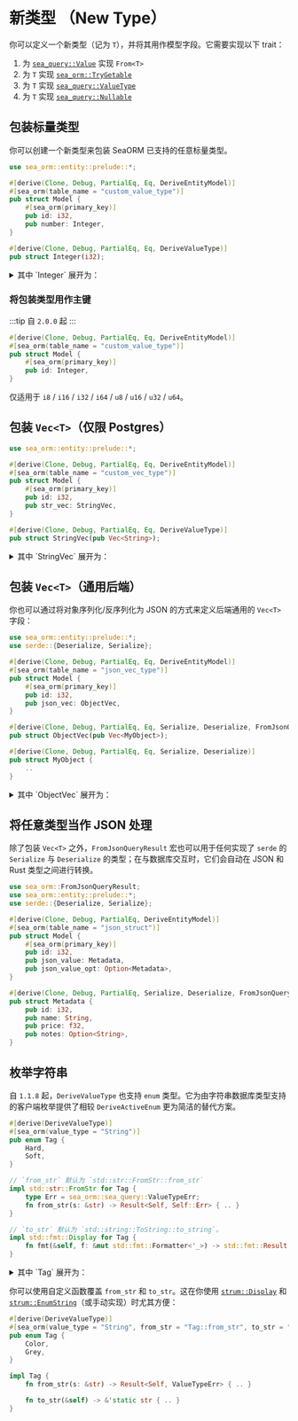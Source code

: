# 新类型 （New Type）

你可以定义一个新类型（记为 `T`），并将其用作模型字段。它需要实现以下 trait：

1. 为 [`sea_query::Value`](https://docs.rs/sea-query/*/sea_query/value/enum.Value.html) 实现 `From<T>`
2. 为 `T` 实现 [`sea_orm::TryGetable`](https://docs.rs/sea-orm/*/sea_orm/trait.TryGetable.html)
3. 为 `T` 实现 [`sea_query::ValueType`](https://docs.rs/sea-query/*/sea_query/value/trait.ValueType.html)
4. 为 `T` 实现 [`sea_query::Nullable`](https://docs.rs/sea-query/*/sea_query/value/trait.Nullable.html)

## 包装标量类型

你可以创建一个新类型来包装 SeaORM 已支持的任意标量类型。

```rust
use sea_orm::entity::prelude::*;

#[derive(Clone, Debug, PartialEq, Eq, DeriveEntityModel)]
#[sea_orm(table_name = "custom_value_type")]
pub struct Model {
    #[sea_orm(primary_key)]
    pub id: i32,
    pub number: Integer,
}

#[derive(Clone, Debug, PartialEq, Eq, DeriveValueType)]
pub struct Integer(i32);
```

<details>
    <summary>其中 `Integer` 展开为：</summary>

```rust
#[automatically_derived]
impl std::convert::From<Integer> for sea_orm::Value {
    fn from(source: Integer) -> Self {
        source.0.into()
    }
}

#[automatically_derived]
impl sea_orm::TryGetable for Integer {
    fn try_get_by<I: sea_orm::ColIdx>(res: &sea_orm::QueryResult, idx: I)
        -> std::result::Result<Self, sea_orm::TryGetError> {
        <i32 as sea_orm::TryGetable>::try_get_by(res, idx).map(|v| Integer(v))
    }
}

#[automatically_derived]
impl sea_orm::sea_query::ValueType for Integer {
    fn try_from(v: sea_orm::Value) -> std::result::Result<Self, sea_orm::sea_query::ValueTypeErr> {
        <i32 as sea_orm::sea_query::ValueType>::try_from(v).map(|v| Integer(v))
    }

    fn type_name() -> std::string::String {
        stringify!(Integer).to_owned()
    }

    fn array_type() -> sea_orm::sea_query::ArrayType {
        sea_orm::sea_query::ArrayType::Int
    }

    fn column_type() -> sea_orm::sea_query::ColumnType {
        sea_orm::sea_query::ColumnType::Integer
    }
}

#[automatically_derived]
impl sea_orm::sea_query::Nullable for Integer {
    fn null() -> sea_orm::Value {
        <i32 as sea_orm::sea_query::Nullable>::null()
    }
}
```
</details>

### 将包装类型用作主键

:::tip 自 `2.0.0` 起
:::

```rust
#[derive(Clone, Debug, PartialEq, Eq, DeriveEntityModel)]
#[sea_orm(table_name = "custom_value_type")]
pub struct Model {
    #[sea_orm(primary_key)]
    pub id: Integer,
}
```

仅适用于 `i8` / `i16` / `i32` / `i64` / `u8` / `u16` / `u32` / `u64`。

## 包装 `Vec<T>`（仅限 Postgres）

```rust
use sea_orm::entity::prelude::*;

#[derive(Clone, Debug, PartialEq, Eq, DeriveEntityModel)]
#[sea_orm(table_name = "custom_vec_type")]
pub struct Model {
    #[sea_orm(primary_key)]
    pub id: i32,
    pub str_vec: StringVec,
}

#[derive(Clone, Debug, PartialEq, Eq, DeriveValueType)]
pub struct StringVec(pub Vec<String>);
```

<details>
    <summary>其中 `StringVec` 展开为：</summary>

```rust
#[automatically_derived]
impl std::convert::From<StringVec> for Value {
    fn from(source: StringVec) -> Self {
        source.0.into()
    }
}

#[automatically_derived]
impl sea_orm::TryGetable for StringVec {
    fn try_get_by<I: sea_orm::ColIdx>(res: &QueryResult, idx: I) -> Result<Self, sea_orm::TryGetError> {
        <Vec<String> as sea_orm::TryGetable>::try_get_by(res, idx).map(|v| StringVec(v))
    }
}

#[automatically_derived]
impl sea_orm::sea_query::ValueType for StringVec {
    fn try_from(v: Value) -> Result<Self, sea_orm::sea_query::ValueTypeErr> {
        <Vec<String> as sea_orm::sea_query::ValueType>::try_from(v).map(|v| StringVec(v))
    }

    fn type_name() -> String {
        stringify!(StringVec).to_owned()
    }

    fn array_type() -> sea_orm::sea_query::ArrayType {
        sea_orm::sea_query::ArrayType::String
    }

    fn column_type() -> sea_orm::sea_query::ColumnType {
        sea_orm::sea_query::ColumnType::String(StringLen::None)
    }
}

#[automatically_derived]
impl sea_orm::sea_query::Nullable for StringVec {
    fn null() -> sea_orm::Value {
        <Vec<String> as sea_orm::sea_query::Nullable>::null()
    }
}
```
</details>

## 包装 `Vec<T>`（通用后端）

你也可以通过将对象序列化/反序列化为 JSON 的方式来定义后端通用的 `Vec<T>` 字段：

```rust
use sea_orm::entity::prelude::*;
use serde::{Deserialize, Serialize};

#[derive(Clone, Debug, PartialEq, Eq, DeriveEntityModel)]
#[sea_orm(table_name = "json_vec_type")]
pub struct Model {
    #[sea_orm(primary_key)]
    pub id: i32,
    pub json_vec: ObjectVec,
}

#[derive(Clone, Debug, PartialEq, Eq, Serialize, Deserialize, FromJsonQueryResult)]
pub struct ObjectVec(pub Vec<MyObject>);

#[derive(Clone, Debug, PartialEq, Eq, Serialize, Deserialize)]
pub struct MyObject {
    ..
}
```

<details>
    <summary>其中 `ObjectVec` 展开为：</summary>

```rust
impl sea_orm::TryGetableFromJson for ObjectVec {}

impl std::convert::From<ObjectVec> for sea_orm::Value {
    fn from(source: ObjectVec) -> Self {
        sea_orm::Value::Json(serde_json::to_value(&source).ok().map(|s| std::boxed::Box::new(s)))
    }
}

impl sea_orm::sea_query::ValueType for ObjectVec {
    fn try_from(v: sea_orm::Value) -> Result<Self, sea_orm::sea_query::ValueTypeErr> {
        match v {
            sea_orm::Value::Json(Some(json)) => Ok(
                serde_json::from_value(*json).map_err(|_| sea_orm::sea_query::ValueTypeErr)?,
            ),
            _ => Err(sea_orm::sea_query::ValueTypeErr),
        }
    }

    fn type_name() -> String {
        stringify!(ObjectVec).to_owned()
    }

    fn array_type() -> sea_orm::sea_query::ArrayType {
        sea_orm::sea_query::ArrayType::Json
    }

    fn column_type() -> sea_orm::sea_query::ColumnType {
        sea_orm::sea_query::ColumnType::Json
    }
}

impl sea_orm::sea_query::Nullable for ObjectVec {
    fn null() -> sea_orm::Value {
        sea_orm::Value::Json(None)
    }
}
```
</details>

## 将任意类型当作 JSON 处理

除了包装 `Vec<T>` 之外，`FromJsonQueryResult` 宏也可以用于任何实现了 `serde` 的 `Serialize` 与 `Deserialize` 的类型；在与数据库交互时，它们会自动在 JSON 和 Rust 类型之间进行转换。

```rust
use sea_orm::FromJsonQueryResult;
use sea_orm::entity::prelude::*;
use serde::{Deserialize, Serialize};

#[derive(Clone, Debug, PartialEq, DeriveEntityModel)]
#[sea_orm(table_name = "json_struct")]
pub struct Model {
    #[sea_orm(primary_key)]
    pub id: i32,
    pub json_value: Metadata,
    pub json_value_opt: Option<Metadata>,
}

#[derive(Clone, Debug, PartialEq, Serialize, Deserialize, FromJsonQueryResult)]
pub struct Metadata {
    pub id: i32,
    pub name: String,
    pub price: f32,
    pub notes: Option<String>,
}
```

## 枚举字符串

自 `1.1.8` 起，`DeriveValueType` 也支持 `enum` 类型。它为由字符串数据库类型支持的客户端枚举提供了相较 `DeriveActiveEnum` 更为简洁的替代方案。

```rust
#[derive(DeriveValueType)]
#[sea_orm(value_type = "String")]
pub enum Tag {
    Hard,
    Soft,
}

// `from_str` 默认为 `std::str::FromStr::from_str`
impl std::str::FromStr for Tag {
    type Err = sea_orm::sea_query::ValueTypeErr;
    fn from_str(s: &str) -> Result<Self, Self::Err> { .. }
}

// `to_str` 默认为 `std::string::ToString::to_string`。
impl std::fmt::Display for Tag {
    fn fmt(&self, f: &mut std::fmt::Formatter<'_>) -> std::fmt::Result { .. }
}
```

<details>
    <summary>其中 `Tag` 展开为：</summary>

```rust
#[automatically_derived]
impl std::convert::From<Tag> for sea_orm::Value {
    fn from(source: Tag) -> Self {
        std::string::ToString::to_string(&source).into()
    }
}

#[automatically_derived]
impl sea_orm::TryGetable for Tag {
    fn try_get_by<I: sea_orm::ColIdx>(res: &sea_orm::QueryResult, idx: I)
        -> std::result::Result<Self, sea_orm::TryGetError> {
        let string = String::try_get_by(res, idx)?;
        std::str::FromStr::from_str(&string).map_err(|err| sea_orm::TryGetError::DbErr(sea_orm::DbErr::Type(format!("{err:?}"))))
    }
}

#[automatically_derived]
impl sea_orm::sea_query::ValueType for Tag {
    fn try_from(v: sea_orm::Value) -> std::result::Result<Self, sea_orm::sea_query::ValueTypeErr> {
        let string = <String as sea_orm::sea_query::ValueType>::try_from(v)?;
        std::str::FromStr::from_str(&string).map_err(|_| sea_orm::sea_query::ValueTypeErr)
    }

    fn type_name() -> std::string::String {
        stringify!(Tag).to_owned()
    }

    fn array_type() -> sea_orm::sea_query::ArrayType {
        sea_orm::sea_query::ArrayType::String
    }

    fn column_type() -> sea_orm::sea_query::ColumnType {
        sea_orm::sea_query::ColumnType::String(sea_orm::sea_query::StringLen::None)
    }
}

#[automatically_derived]
impl sea_orm::sea_query::Nullable for Tag {
    fn null() -> sea_orm::Value {
        sea_orm::Value::String(None)
    }
}
```
</details>

你可以使用自定义函数覆盖 `from_str` 和 `to_str`。这在你使用 [`strum::Display`](https://docs.rs/strum/latest/strum/derive.Display.html) 和 [`strum::EnumString`](https://docs.rs/strum/latest/strum/derive.EnumString.html)（或手动实现）时尤其方便：

```rust
#[derive(DeriveValueType)]
#[sea_orm(value_type = "String", from_str = "Tag::from_str", to_str = "Tag::to_str")]
pub enum Tag {
    Color,
    Grey,
}

impl Tag {
    fn from_str(s: &str) -> Result<Self, ValueTypeErr> { .. }

    fn to_str(&self) -> &'static str { .. }
}
